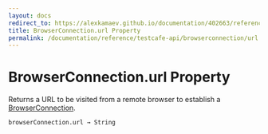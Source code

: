 ```yaml
---
layout: docs
redirect_to: https://alexkamaev.github.io/documentation/402663/reference/testcafe-api/browserconnection/url
title: BrowserConnection.url Property
permalink: /documentation/reference/testcafe-api/browserconnection/url.html
---
```

# BrowserConnection.url Property

Returns a URL to be visited from a remote browser to establish a [BrowserConnection](README.md).

```sh
browserConnection.url → String
```
